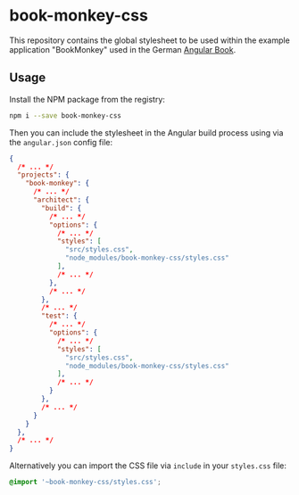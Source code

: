 # book-monkey-css

This repository contains the global stylesheet to be used within the example application "BookMonkey" used in the German [Angular Book](https://angular.buch.com).

## Usage

Install the NPM package from the registry:

```bash
npm i --save book-monkey-css
```

Then you can include the stylesheet in the Angular build process using via the `angular.json` config file:

```json
{
  /* ... */
  "projects": {
    "book-monkey": {
      /* ... */
      "architect": {
        "build": {
          /* ... */
          "options": {
            /* ... */
            "styles": [
              "src/styles.css",
              "node_modules/book-monkey-css/styles.css"
            ],
            /* ... */
          },
          /* ... */
        },
        /* ... */
        "test": {
          /* ... */
          "options": {
            /* ... */
            "styles": [
              "src/styles.css",
              "node_modules/book-monkey-css/styles.css"
            ],
            /* ... */
          }
        },
        /* ... */
      }
    }
  },
  /* ... */
}
```

Alternatively you can import the CSS file via `include` in your `styles.css` file:

```css
@import '~book-monkey-css/styles.css';
```